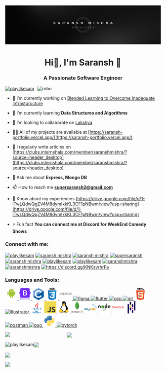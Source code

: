 ![logo](https://github.com/playlikesam/playlikesam/blob/main/bannergit.png)
<h1 align="center">Hi👋, I'm Saransh 🚀</h1>
<h3 align="center">A Passionate Software Engineer</h3>

<img align="right" alt="robo" width="400" src="https://user-images.githubusercontent.com/74038190/221352989-518609ab-b4d1-459e-929f-a08cd2bd9b3c.gif">

<p align="left"> <a href="https://twitter.com/playlikesam" target="blank"><img src="https://img.shields.io/twitter/follow/playlikesam?logo=twitter&style=for-the-badge" alt="playlikesam" /></a> </p>

- 🔭 I’m currently working on [Blended Learning to Overcome Inadequate Infrasturucture](https://github.com/playlikesam/Minor_Project)

- 🌱 I’m currently learning **Data Structures and Algorithms**

- 👯 I’m looking to collaborate on [Lakshya](https://github.com/playlikesam/lakshya)

- 👨‍💻 All of my projects are available at [https://saransh-portfolio.vercel.app/](https://saransh-portfolio.vercel.app/)

- 📝 I regularly write articles on [https://clubs.internshala.com/member/saranshmishra/?source=header_desktop](https://clubs.internshala.com/member/saranshmishra/?source=header_desktop)

- 💬 Ask me about **Express, Mongo DB**

- 📫 How to reach me **supersaransh2@gmail.com**

- 📄 Know about my experiences [https://drive.google.com/file/d/1-lTwLQdwQgZV4M8dymIxkKL3CF1pNBwm/view?usp=sharing](https://drive.google.com/file/d/1-lTwLQdwQgZV4M8dymIxkKL3CF1pNBwm/view?usp=sharing)

- ⚡ Fun fact **You can connect me at Discord for WeekEnd Comedy Shows**

<h3 align="left">Connect with me:</h3>
<p align="left">
<a href="https://twitter.com/playlikesam" target="blank"><img align="center" src="https://raw.githubusercontent.com/rahuldkjain/github-profile-readme-generator/master/src/images/icons/Social/twitter.svg" alt="playlikesam" height="30" width="40" /></a>
<a href="https://linkedin.com/in/saransh mishra" target="blank"><img align="center" src="https://raw.githubusercontent.com/rahuldkjain/github-profile-readme-generator/master/src/images/icons/Social/linked-in-alt.svg" alt="saransh mishra" height="30" width="40" /></a>
<a href="https://stackoverflow.com/users/saransh mishra" target="blank"><img align="center" src="https://raw.githubusercontent.com/rahuldkjain/github-profile-readme-generator/master/src/images/icons/Social/stack-overflow.svg" alt="saransh mishra" height="30" width="40" /></a>
<a href="https://instagram.com/supersaransh" target="blank"><img align="center" src="https://raw.githubusercontent.com/rahuldkjain/github-profile-readme-generator/master/src/images/icons/Social/instagram.svg" alt="supersaransh" height="30" width="40" /></a>
<a href="https://www.behance.net/saransh mishra" target="blank"><img align="center" src="https://raw.githubusercontent.com/rahuldkjain/github-profile-readme-generator/master/src/images/icons/Social/behance.svg" alt="saransh mishra" height="30" width="40" /></a>
<a href="https://www.youtube.com/c/playlikesam" target="blank"><img align="center" src="https://raw.githubusercontent.com/rahuldkjain/github-profile-readme-generator/master/src/images/icons/Social/youtube.svg" alt="playlikesam" height="30" width="40" /></a>
<a href="https://www.codechef.com/users/playlikesam" target="blank"><img align="center" src="https://cdn.jsdelivr.net/npm/simple-icons@3.1.0/icons/codechef.svg" alt="playlikesam" height="30" width="40" /></a>
<a href="https://www.hackerrank.com/saranshmishra" target="blank"><img align="center" src="https://raw.githubusercontent.com/rahuldkjain/github-profile-readme-generator/master/src/images/icons/Social/hackerrank.svg" alt="saranshmishra" height="30" width="40" /></a>
<a href="https://auth.geeksforgeeks.org/user/saranshmishra" target="blank"><img align="center" src="https://raw.githubusercontent.com/rahuldkjain/github-profile-readme-generator/master/src/images/icons/Social/geeks-for-geeks.svg" alt="saranshmishra" height="30" width="40" /></a>
<a href="https://discord.gg/https://discord.gg/KNKsvrhrFa" target="blank"><img align="center" src="https://raw.githubusercontent.com/rahuldkjain/github-profile-readme-generator/master/src/images/icons/Social/discord.svg" alt="https://discord.gg/KNKsvrhrFa" height="30" width="40" /></a>
</p>

<h3 align="left">Languages and Tools:</h3>
<p align="left"> <a href="https://developer.android.com" target="_blank" rel="noreferrer"> <img src="https://raw.githubusercontent.com/devicons/devicon/master/icons/android/android-original-wordmark.svg" alt="android" width="40" height="40"/> </a> <a href="https://getbootstrap.com" target="_blank" rel="noreferrer"> <img src="https://raw.githubusercontent.com/devicons/devicon/master/icons/bootstrap/bootstrap-plain-wordmark.svg" alt="bootstrap" width="40" height="40"/> </a> <a href="https://www.cprogramming.com/" target="_blank" rel="noreferrer"> <img src="https://raw.githubusercontent.com/devicons/devicon/master/icons/c/c-original.svg" alt="c" width="40" height="40"/> </a> <a href="https://www.w3schools.com/css/" target="_blank" rel="noreferrer"> <img src="https://raw.githubusercontent.com/devicons/devicon/master/icons/css3/css3-original-wordmark.svg" alt="css3" width="40" height="40"/> </a> <a href="https://expressjs.com" target="_blank" rel="noreferrer"> <img src="https://raw.githubusercontent.com/devicons/devicon/master/icons/express/express-original-wordmark.svg" alt="express" width="40" height="40"/> </a> <a href="https://www.figma.com/" target="_blank" rel="noreferrer"> <img src="https://www.vectorlogo.zone/logos/figma/figma-icon.svg" alt="figma" width="40" height="40"/> </a> <a href="https://flutter.dev" target="_blank" rel="noreferrer"> <img src="https://www.vectorlogo.zone/logos/flutterio/flutterio-icon.svg" alt="flutter" width="40" height="40"/> </a> <a href="https://cloud.google.com" target="_blank" rel="noreferrer"> <img src="https://www.vectorlogo.zone/logos/google_cloud/google_cloud-icon.svg" alt="gcp" width="40" height="40"/> </a> <a href="https://git-scm.com/" target="_blank" rel="noreferrer"> <img src="https://www.vectorlogo.zone/logos/git-scm/git-scm-icon.svg" alt="git" width="40" height="40"/> </a> <a href="https://www.w3.org/html/" target="_blank" rel="noreferrer"> <img src="https://raw.githubusercontent.com/devicons/devicon/master/icons/html5/html5-original-wordmark.svg" alt="html5" width="40" height="40"/> </a> <a href="https://www.adobe.com/in/products/illustrator.html" target="_blank" rel="noreferrer"> <img src="https://www.vectorlogo.zone/logos/adobe_illustrator/adobe_illustrator-icon.svg" alt="illustrator" width="40" height="40"/> </a> <a href="https://www.java.com" target="_blank" rel="noreferrer"> <img src="https://raw.githubusercontent.com/devicons/devicon/master/icons/java/java-original.svg" alt="java" width="40" height="40"/> </a> <a href="https://developer.mozilla.org/en-US/docs/Web/JavaScript" target="_blank" rel="noreferrer"> <img src="https://raw.githubusercontent.com/devicons/devicon/master/icons/javascript/javascript-original.svg" alt="javascript" width="40" height="40"/> </a> <a href="https://www.linux.org/" target="_blank" rel="noreferrer"> <img src="https://raw.githubusercontent.com/devicons/devicon/master/icons/linux/linux-original.svg" alt="linux" width="40" height="40"/> </a> <a href="https://www.mongodb.com/" target="_blank" rel="noreferrer"> <img src="https://raw.githubusercontent.com/devicons/devicon/master/icons/mongodb/mongodb-original-wordmark.svg" alt="mongodb" width="40" height="40"/> </a> <a href="https://www.mysql.com/" target="_blank" rel="noreferrer"> <img src="https://raw.githubusercontent.com/devicons/devicon/master/icons/mysql/mysql-original-wordmark.svg" alt="mysql" width="40" height="40"/> </a> <a href="https://nodejs.org" target="_blank" rel="noreferrer"> <img src="https://raw.githubusercontent.com/devicons/devicon/master/icons/nodejs/nodejs-original-wordmark.svg" alt="nodejs" width="40" height="40"/> </a> <a href="https://www.oracle.com/" target="_blank" rel="noreferrer"> <img src="https://raw.githubusercontent.com/devicons/devicon/master/icons/oracle/oracle-original.svg" alt="oracle" width="40" height="40"/> </a> <a href="https://pandas.pydata.org/" target="_blank" rel="noreferrer"> <img src="https://raw.githubusercontent.com/devicons/devicon/2ae2a900d2f041da66e950e4d48052658d850630/icons/pandas/pandas-original.svg" alt="pandas" width="40" height="40"/> </a> <a href="https://postman.com" target="_blank" rel="noreferrer"> <img src="https://www.vectorlogo.zone/logos/getpostman/getpostman-icon.svg" alt="postman" width="40" height="40"/> </a> <a href="https://pugjs.org" target="_blank" rel="noreferrer"> <img src="https://cdn.worldvectorlogo.com/logos/pug.svg" alt="pug" width="40" height="40"/> </a> <a href="https://www.python.org" target="_blank" rel="noreferrer"> <img src="https://raw.githubusercontent.com/devicons/devicon/master/icons/python/python-original.svg" alt="python" width="40" height="40"/> </a> <a href="https://pytorch.org/" target="_blank" rel="noreferrer"> <img src="https://www.vectorlogo.zone/logos/pytorch/pytorch-icon.svg" alt="pytorch" width="40" height="40"/> </a> </p>

<img align="left" width="200" src="https://user-images.githubusercontent.com/74038190/216656952-f8beff5b-935b-4157-a199-5c504b36a810.gif">
<img align="center" width="200" src="https://user-images.githubusercontent.com/74038190/229223156-0cbdaba9-3128-4d8e-8719-b6b4cf741b67.gif">

<p><img align="left" src="https://github-readme-stats.vercel.app/api/top-langs?username=playlikesam&show_icons=true&locale=en&layout=compact" alt="playlikesam" /></p>
<p><img align="center" src="https://user-images.githubusercontent.com/74038190/212284158-e840e285-664b-44d7-b79b-e264b5e54825.gif"></p>
<p><img align="center" src="https://user-images.githubusercontent.com/74038190/212747107-5b654ba5-31c6-4366-b42b-51b822e9bc52.gif"></p>

<img width="790" src="https://user-images.githubusercontent.com/74038190/212750996-938b257b-266c-45a7-9af7-655341c0f58b.gif">
